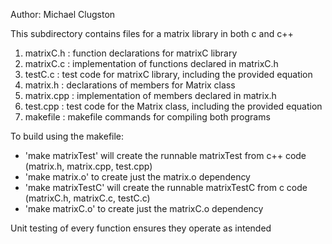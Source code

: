 Author: Michael Clugston

This subdirectory contains files for a matrix library in both c and c++


1. matrixC.h : function declarations for matrixC library
2. matrixC.c : implementation of functions declared in matrixC.h
3. testC.c : test code for matrixC library, including the provided equation
4. matrix.h : declarations of members for Matrix class
5. matrix.cpp : implementation of members declared in matrix.h
6. test.cpp : test code for the Matrix class, including the provided equation
7. makefile : makefile commands for compiling both programs


To build using the makefile: 
- 'make matrixTest' will create the runnable matrixTest from c++ code (matrix.h, matrix.cpp, test.cpp)
- 'make matrix.o' to create just the matrix.o dependency
- 'make matrixTestC' will create the runnable matrixTestC from c code (matrixC.h, matrixC.c, testC.c)
- 'make matrixC.o' to create just the matrixC.o dependency


Unit testing of every function ensures they operate as intended
